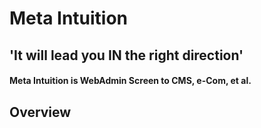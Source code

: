 
# Meta Intuition

## 'It will lead you IN the right direction' 

#### Meta Intuition is WebAdmin Screen to CMS, e-Com, et al.

## Overview


